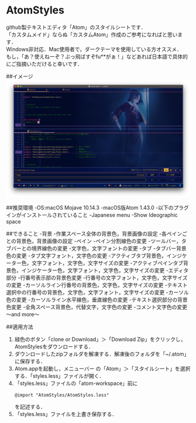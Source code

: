 <h1>AtomStyles</h1>

github製テキストエディタ「Atom」のスタイルシートです．<br>
「カスタムメイド」ならぬ「カスタムAtom」作成のご参考になればと思います．<br>
Windows非対応．Mac使用者で，ダークテーマを使用している方オススメ．<br>
もし，「あ？使えねーぞ？ぶっ飛ばすぞfu**がぁ！」などあれば日本語で具体的にご指摘いただけると幸いです．<br>

##イメージ
<img src="img/ScreenShot.png" width="1000px"><br>

##推奨環境
-OS:macOS Mojave 10.14.3
-macOS版Atom 1.43.0
-以下のプラグインがインストールされていること
    -Japanese menu
    -Show Ideographic space

##できること
-背景
    -作業スペース全体の背景色，背景画像の設定
    -各ペインごとの背景色，背景画像の設定
-ペイン
    -ペイン分割線色の変更
    -ツールバー，タブバーとの境界線色の変更
    -文字色，文字フォントの変更
-タブ
    -タブバー背景色の変更
    -タブ文字フォント，文字色の変更
    -アクティブタブ背景色，インジケーター色，文字フォント，文字色，文字サイズの変更
    -アクティブペインタブ背景色，インジケーター色，文字フォント，文字色，文字サイズの変更
-エディタ部分
    -行番号表示部の背景色変更
    -行番号の文字フォント，文字色，文字サイズの変更
    -カーソルライン行番号の背景色，文字色，文字サイズの変更
    -テキスト選択中の行番号の背景色，文字色，文字フォント，文字サイズの変更
    -カーソル色の変更
    -カーソルライン水平線色，垂直線色の変更
    -テキスト選択部分の背景色変更
    -全角スペース背景色，代替文字，文字色の変更
    -コメント文字色の変更
〜and more〜

##適用方法
1. 緑色のボタン「clone or Download」＞「Download Zip」をクリックし，AtomStylesをダウンロードする．
2. ダウンロードしたzipフォルダを解凍する．解凍後のフォルダを「~/.atom」に保存する．
3. Atom.appを起動し，メニューバー の「Atom」＞「スタイルシート」を選択する．「styles.less」ファイルが開く．
4. 「styles.less」ファイルの「atom-workspace」前に
    <pre><code>@import "AtomStyles/AtomStyles.less"</code></pre>
    を記述する．
5. 「styles.less」ファイルを上書き保存する．
